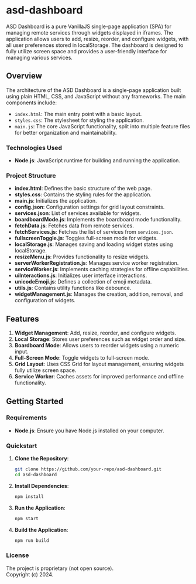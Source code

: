 # asd-dashboard

ASD Dashboard is a pure VanillaJS single-page application (SPA) for managing remote services through widgets displayed in iframes. The application allows users to add, resize, reorder, and configure widgets, with all user preferences stored in localStorage. The dashboard is designed to fully utilize screen space and provides a user-friendly interface for managing various services.

## Overview

The architecture of the ASD Dashboard is a single-page application built using plain HTML, CSS, and JavaScript without any frameworks. The main components include:
- `index.html`: The main entry point with a basic layout.
- `styles.css`: The stylesheet for styling the application.
- `main.js`: The core JavaScript functionality, split into multiple feature files for better organization and maintainability.

### Technologies Used
- **Node.js**: JavaScript runtime for building and running the application.

### Project Structure
- **index.html**: Defines the basic structure of the web page.
- **styles.css**: Contains the styling rules for the application.
- **main.js**: Initializes the application.
- **config.json**: Configuration settings for grid layout constraints.
- **services.json**: List of services available for widgets.
- **boardboardMode.js**: Implements the boardboard mode functionality.
- **fetchData.js**: Fetches data from remote services.
- **fetchServices.js**: Fetches the list of services from `services.json`.
- **fullscreenToggle.js**: Toggles full-screen mode for widgets.
- **localStorage.js**: Manages saving and loading widget states using localStorage.
- **resizeMenu.js**: Provides functionality to resize widgets.
- **serverWorkerRegistration.js**: Manages service worker registration.
- **serviceWorker.js**: Implements caching strategies for offline capabilities.
- **uiInteractions.js**: Initializes user interface interactions.
- **unicodeEmoji.js**: Defines a collection of emoji metadata.
- **utils.js**: Contains utility functions like debounce.
- **widgetManagement.js**: Manages the creation, addition, removal, and configuration of widgets.

## Features

1. **Widget Management**: Add, resize, reorder, and configure widgets.
2. **Local Storage**: Stores user preferences such as widget order and size.
3. **Boardboard Mode**: Allows users to reorder widgets using a numeric input.
4. **Full-Screen Mode**: Toggle widgets to full-screen mode.
5. **Grid Layout**: Uses CSS Grid for layout management, ensuring widgets fully utilize screen space.
6. **Service Worker**: Caches assets for improved performance and offline functionality.

## Getting Started

### Requirements

- **Node.js**: Ensure you have Node.js installed on your computer.

### Quickstart

1. **Clone the Repository**:
    ```sh
    git clone https://github.com/your-repo/asd-dashboard.git
    cd asd-dashboard
    ```

2. **Install Dependencies**:
    ```sh
    npm install
    ```

3. **Run the Application**:
    ```sh
    npm start
    ```

4. **Build the Application**:
    ```sh
    npm run build
    ```

### License

The project is proprietary (not open source).  
Copyright (c) 2024.
